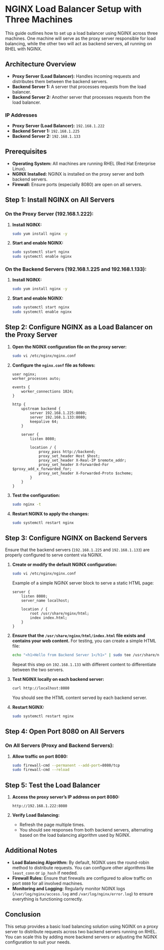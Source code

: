 # NGINX Load Balancer Setup with Three Machines

This guide outlines how to set up a load balancer using NGINX across three machines. One machine will serve as the proxy server responsible for load balancing, while the other two will act as backend servers, all running on RHEL with NGINX.

## Architecture Overview

- **Proxy Server (Load Balancer):** Handles incoming requests and distributes them between the backend servers.
- **Backend Server 1:** A server that processes requests from the load balancer.
- **Backend Server 2:** Another server that processes requests from the load balancer.

### IP Addresses

- **Proxy Server (Load Balancer):** `192.168.1.222`
- **Backend Server 1:** `192.168.1.225`
- **Backend Server 2:** `192.168.1.133`

## Prerequisites

- **Operating System:** All machines are running RHEL (Red Hat Enterprise Linux).
- **NGINX Installed:** NGINX is installed on the proxy server and both backend servers.
- **Firewall:** Ensure ports (especially 8080) are open on all servers.

## Step 1: Install NGINX on All Servers

### On the Proxy Server (192.168.1.222):

1. **Install NGINX:**

    ```bash
    sudo yum install nginx -y
    ```

2. **Start and enable NGINX:**

    ```bash
    sudo systemctl start nginx
    sudo systemctl enable nginx
    ```

### On the Backend Servers (192.168.1.225 and 192.168.1.133):

1. **Install NGINX:**

    ```bash
    sudo yum install nginx -y
    ```

2. **Start and enable NGINX:**

    ```bash
    sudo systemctl start nginx
    sudo systemctl enable nginx
    ```

## Step 2: Configure NGINX as a Load Balancer on the Proxy Server

1. **Open the NGINX configuration file on the proxy server:**

    ```bash
    sudo vi /etc/nginx/nginx.conf
    ```

2. **Configure the `nginx.conf` file as follows:**

    ```nginx
    user nginx;
    worker_processes auto;

    events {
        worker_connections 1024;
    }

    http {
        upstream backend {
            server 192.168.1.225:8080;
            server 192.168.1.133:8080;
            keepalive 64;
        }

        server {
            listen 8080;

            location / {
                proxy_pass http://backend;
                proxy_set_header Host $host;
                proxy_set_header X-Real-IP $remote_addr;
                proxy_set_header X-Forwarded-For $proxy_add_x_forwarded_for;
                proxy_set_header X-Forwarded-Proto $scheme;
            }
        }
    }
    ```

3. **Test the configuration:**

    ```bash
    sudo nginx -t
    ```

4. **Restart NGINX to apply the changes:**

    ```bash
    sudo systemctl restart nginx
    ```

## Step 3: Configure NGINX on Backend Servers

Ensure that the backend servers (`192.168.1.225` and `192.168.1.133`) are properly configured to serve content via NGINX.

1. **Create or modify the default NGINX configuration:**

    ```bash
    sudo vi /etc/nginx/nginx.conf
    ```

    Example of a simple NGINX server block to serve a static HTML page:

    ```nginx
    server {
        listen 8080;
        server_name localhost;

        location / {
            root /usr/share/nginx/html;
            index index.html;
        }
    }
    ```

2. **Ensure that the `/usr/share/nginx/html/index.html` file exists and contains your web content.** For testing, you can create a simple HTML file:

    ```bash
    echo "<h1>Hello from Backend Server 1</h1>" | sudo tee /usr/share/nginx/html/index.html
    ```

    Repeat this step on `192.168.1.133` with different content to differentiate between the two servers.

3. **Test NGINX locally on each backend server:**

    ```bash
    curl http://localhost:8080
    ```

    You should see the HTML content served by each backend server.

4. **Restart NGINX:**

    ```bash
    sudo systemctl restart nginx
    ```

## Step 4: Open Port 8080 on All Servers

### On All Servers (Proxy and Backend Servers):

1. **Allow traffic on port 8080:**

    ```bash
    sudo firewall-cmd --permanent --add-port=8080/tcp
    sudo firewall-cmd --reload
    ```

## Step 5: Test the Load Balancer

1. **Access the proxy server’s IP address on port 8080:**

    ```plaintext
    http://192.168.1.222:8080
    ```

2. **Verify Load Balancing:**

    - Refresh the page multiple times.
    - You should see responses from both backend servers, alternating based on the load balancing algorithm used by NGINX.

## Additional Notes

- **Load Balancing Algorithm:** By default, NGINX uses the round-robin method to distribute requests. You can configure other algorithms like `least_conn` or `ip_hash` if needed.
- **Firewall Rules:** Ensure that firewalls are configured to allow traffic on port `8080` for all involved machines.
- **Monitoring and Logging:** Regularly monitor NGINX logs (`/var/log/nginx/access.log` and `/var/log/nginx/error.log`) to ensure everything is functioning correctly.

## Conclusion

This setup provides a basic load balancing solution using NGINX on a proxy server to distribute requests across two backend servers running on RHEL. You can scale this by adding more backend servers or adjusting the NGINX configuration to suit your needs.
